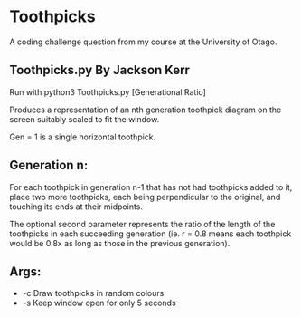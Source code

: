 # Toothpicks

A coding challenge question from my course at the University of Otago.

## Toothpicks.py By Jackson Kerr
Run with python3 Toothpicks.py <Generation> [Generational Ratio]
    
Produces a representation of an nth generation toothpick diagram on the screen suitably scaled to fit the window.

Gen = 1 is a single horizontal toothpick.

## Generation n:
For each toothpick in generation n-1 that has not had toothpicks added to it, place two more toothpicks, each being perpendicular to the original, and touching its ends at their midpoints.

The optional second parameter represents the ratio of the length of the toothpicks in each succeeding generation (ie. r = 0.8 means each toothpick would be 0.8x as long as those in the previous generation).

## Args:
- -c Draw toothpicks in random colours
- -s Keep window open for only 5 seconds
    
